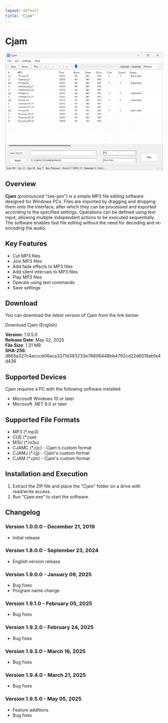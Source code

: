 ```yaml
---
layout: default
title: "Cjam"
---
```

# Cjam
<a href="img/ss00.png"><img src="img/ss00.png" alt="Cjam Screenshot" width="700px"></a>

## Overview
**Cjam** (pronounced "see-jam") is a simple MP3 file editing software designed for Windows PCs. Files are imported by dragging and dropping them onto the interface, after which they can be processed and exported according to the specified settings. Operations can be defined using text input, allowing multiple independent actions to be executed sequentially. The software enables fast file editing without the need for decoding and re-encoding the audio.  

## Key Features  
- Cut MP3 files  
- Join MP3 files  
- Add fade effects to MP3 files  
- Add silent intervals to MP3 files  
- Play MP3 files  
- Operate using text commands  
- Save settings  

## Download
You can download the latest version of Cjam from the link below:

Download Cjam (English)

**Version**: 1.9.5.0  
**Release Date**: May 02, 2025  
**File Size**: 1.31 MB  
**SHA-256**: d665a327c4accce06aca3371d393233e78806448bb4792cd22d6519ab1e4d436  

## Supported Devices
Cjam requires a PC with the following software installed:

- Microsoft Windows 10 or later
- Microsoft .NET 6.0 or later

## Supported File Formats
- MP3 (*.mp3)
- CUE (*.cue)
- M3U (*.m3u)
- CJAMC (*.cjc) - Cjam's custom format
- CJAMJ (*.cjj) - Cjam's custom format
- CJAM (*.cjm) - Cjam's custom format

## Installation and Execution
1. Extract the ZIP file and place the "Cjam" folder on a drive with read/write access.
2. Run "Cjam.exe" to start the software.

## Changelog

### Version 1.0.0.0 - December 21, 2019
- Initial release

### Version 1.8.0.0 - September 23, 2024
- English version release

### Version 1.9.0.0 - January 09, 2025
- Bug fixes
- Program name change

### Version 1.9.1.0 - February 05, 2025
- Bug fixes

### Version 1.9.2.0 - February 24, 2025
- Bug fixes

### Version 1.9.3.0 - March 16, 2025
- Bug fixes

### Version 1.9.4.0 - March 21, 2025
- Bug fixes

### Version 1.9.5.0 - May 05, 2025
- Feature additions
- Bug fixes


